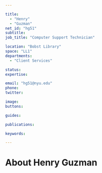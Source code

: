 ```yaml
---

title:
  - "Henry"
  - "Guzman"
net_id: "hg51"
subtitle: 
job_title: "Computer Support Technician"

location: "Bobst Library"
space: "LL1"
departments:
  - "Client Services"

status: 
expertise:

email: "hg51@nyu.edu"
phone: 
twitter: 

image: 
buttons:

guides:

publications:

keywords:

---
```


# About Henry Guzman


